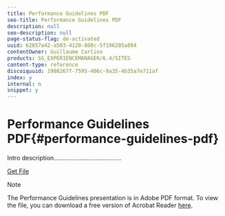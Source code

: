 ```yaml
---
title: Performance Guidelines PDF
seo-title: Performance Guidelines PDF
description: null
seo-description: null
page-status-flag: de-activated
uuid: 62857a42-a503-4120-868c-5f196205a894
contentOwner: Guillaume Carlino
products: SG_EXPERIENCEMANAGER/6.4/SITES
content-type: reference
discoiquuid: 1908267f-7595-406c-9a35-4b35a7e711af
index: y
internal: n
snippet: y
---
```


# Performance Guidelines PDF{#performance-guidelines-pdf}

Intro description.......................................

[Get File](assets/aem_6_2_performanceguidelines.pdf)

>[!NOTE]
>
>The Performance Guidelines presentation is in Adobe PDF format. To view the file, you can download a free version of Acrobat Reader [here](https://get.adobe.com/reader/).

